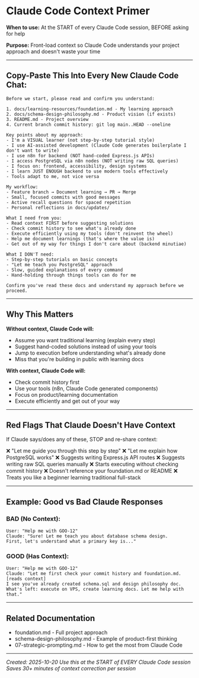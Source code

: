 # Claude Code Context Primer

**When to use:** At the START of every Claude Code session, BEFORE asking for help

**Purpose:** Front-load context so Claude Code understands your project approach and doesn't waste your time

---

## Copy-Paste This Into Every New Claude Code Chat:

```
Before we start, please read and confirm you understand:

1. docs/learning-resources/foundation.md - My learning approach
2. docs/schema-design-philosophy.md - Product vision (if exists)
3. README.md - Project overview
4. Current branch commit history: git log main..HEAD --oneline

Key points about my approach:
- I'm a VISUAL learner (not step-by-step tutorial style)
- I use AI-assisted development (Claude Code generates boilerplate I don't want to write)
- I use n8n for backend (NOT hand-coded Express.js APIs)
- I access PostgreSQL via n8n nodes (NOT writing raw SQL queries)
- I focus on: frontend, accessibility, design systems
- I learn JUST ENOUGH backend to use modern tools effectively
- Tools adapt to me, not vice versa

My workflow:
- Feature branch → Document learning → PR → Merge
- Small, focused commits with good messages
- Active recall questions for spaced repetition
- Personal reflections in docs/updates/

What I need from you:
- Read context FIRST before suggesting solutions
- Check commit history to see what's already done
- Execute efficiently using my tools (don't reinvent the wheel)
- Help me document learnings (that's where the value is)
- Get out of my way for things I don't care about (backend minutiae)

What I DON'T need:
- Step-by-step tutorials on basic concepts
- "Let me teach you PostgreSQL" approach
- Slow, guided explanations of every command
- Hand-holding through things tools can do for me

Confirm you've read these docs and understand my approach before we proceed.
```

---

## Why This Matters

**Without context, Claude Code will:**
- Assume you want traditional learning (explain every step)
- Suggest hand-coded solutions instead of using your tools
- Jump to execution before understanding what's already done
- Miss that you're building in public with learning docs

**With context, Claude Code will:**
- Check commit history first
- Use your tools (n8n, Claude Code generated components)
- Focus on product/learning documentation
- Execute efficiently and get out of your way

---

## Red Flags That Claude Doesn't Have Context

If Claude says/does any of these, STOP and re-share context:

❌ "Let me guide you through this step by step"
❌ "Let me explain how PostgreSQL works"
❌ Suggests writing Express.js API routes
❌ Suggests writing raw SQL queries manually
❌ Starts executing without checking commit history
❌ Doesn't reference your foundation.md or README
❌ Treats you like a beginner learning traditional full-stack

---

## Example: Good vs Bad Claude Responses

### BAD (No Context):
```
User: "Help me with GOO-12"
Claude: "Sure! Let me teach you about database schema design.
First, let's understand what a primary key is..."
```

### GOOD (Has Context):
```
User: "Help me with GOO-12"
Claude: "Let me first check your commit history and foundation.md.
[reads context]
I see you've already created schema.sql and design philosophy doc.
What's left: execute on VPS, create learning docs. Let me help with that."
```

---

## Related Documentation

- foundation.md - Full project approach
- schema-design-philosophy.md - Example of product-first thinking
- 07-strategic-prompting.md - How to get the most from Claude Code

---

*Created: 2025-10-20*
*Use this at the START of EVERY Claude Code session*
*Saves 30+ minutes of context correction per session*
